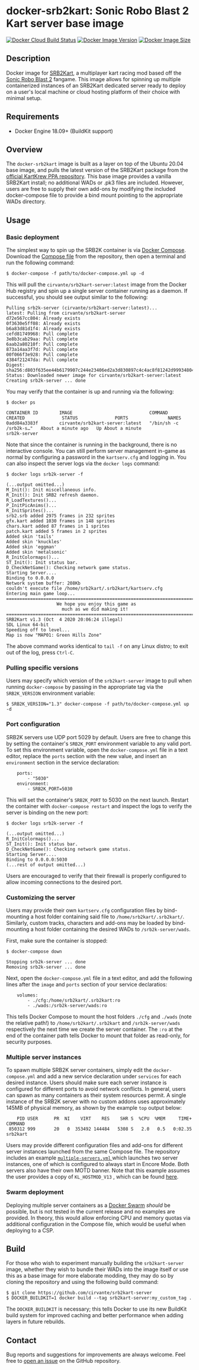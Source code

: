 # docker-srb2kart: Sonic Robo Blast 2 Kart server base image

[![Docker Cloud Build Status](https://img.shields.io/docker/cloud/build/cirvante/srb2kart-server)](https://hub.docker.com/r/cirvante/srb2kart-server)
[![Docker Image Version](https://img.shields.io/docker/v/cirvante/srb2kart-server)](https://hub.docker.com/r/cirvante/srb2kart-server)
[![Docker Image Size](https://img.shields.io/docker/image-size/cirvante/srb2kart-server)](https://hub.docker.com/r/cirvante/srb2kart-server)

## Description
Docker image for [SRB2Kart](https://mb.srb2.org/showthread.php?t=43708), a multiplayer kart racing mod based off the [Sonic Robo Blast 2](https://www.srb2.org/) fangame. This image allows for spinning up multiple containerized instances of an SRB2Kart dedicated server ready to deploy on a user's local machine or cloud hosting platform of their choice with minimal setup.

## Requirements
* Docker Engine 18.09+ (BuildKit support)

## Overview
The ``docker-srb2kart`` image is built as a layer on top of the Ubuntu 20.04 base image, and pulls the latest version of the SRB2Kart package from the [official KartKrew PPA repository](https://launchpad.net/~wolfy852/+archive/ubuntu/kart-public). This base image provides a vanilla SRB2Kart install; no additional WADs or .pk3 files are included. However, users are free to supply their own add-ons by modifying the included docker-compose file to provide a bind mount pointing to the appropriate WADs directory.

## Usage
### Basic deployment
The simplest way to spin up the SRB2K container is via [Docker Compose](https://docs.docker.com/compose/). Download the [Compose file](https://github.com/Cirvante/docker-srb2kart/blob/main/docker-compose.yml) from the repository, then open a terminal and run the following command:
```
$ docker-compose -f path/to/docker-compose.yml up -d
```
This will pull the ``cirvante/srb2kart-server:latest``  image from the Docker Hub registry and spin up a single server container running as a daemon. If successful, you should see output similar to the following:
```
Pulling srb2k-server (cirvante/srb2kart-server:latest)...
latest: Pulling from cirvante/srb2kart-server
d72e567cc804: Already exists
0f3630e5ff08: Already exists
b6a83d81d1f4: Already exists
cefd81749968: Pull complete
3e8b3cab29aa: Pull complete
6aab2a80210f: Pull complete
873a14aa3f7d: Pull complete
00f066f3e928: Pull complete
4384f21247da: Pull complete
Digest: sha256:d803f635ee44b6179907c244e23406ed2a3d830897c4c4ac8f81242d99934804
Status: Downloaded newer image for cirvante/srb2kart-server:latest
Creating srb2k-server ... done
```
You may verify that the container is up and running via the following:
```
$ docker ps
```
```
CONTAINER ID        IMAGE                             COMMAND                  CREATED              STATUS              PORTS               NAMES
0add84a3383f        cirvante/srb2kart-server:latest   "/bin/sh -c /srb2k-s…"   About a minute ago   Up About a minute                       srb2k-server
```
Note that since the container is running in the background, there is no interactive console. You can still perform server management in-game as normal by configuring a password in the ``kartserv.cfg`` and logging in. You can also inspect the server logs via the ``docker logs`` command:
```
$ docker logs srb2k-server -f
```
```
(...output omitted...)
M_Init(): Init miscellaneous info.
R_Init(): Init SRB2 refresh daemon.
R_LoadTextures()...
P_InitPicAnims()...
R_InitSprites()...
srb2.srb added 2975 frames in 232 sprites
gfx.kart added 1030 frames in 148 sprites
chars.kart added 87 frames in 1 sprites
patch.kart added 5 frames in 2 sprites
Added skin 'tails'
Added skin 'knuckles'
Added skin 'eggman'
Added skin 'metalsonic'
R_InitColormaps()...
ST_Init(): Init status bar.
D_CheckNetGame(): Checking network game status.
Starting Server....
Binding to 0.0.0.0
Network system buffer: 208Kb
couldn't execute file /home/srb2kart/.srb2kart/kartserv.cfg
Entering main game loop...
===========================================================================
                   We hope you enjoy this game as
                     much as we did making it!
===========================================================================
SRB2Kart v1.3 (Oct  4 2020 20:06:24 illegal)
SDL Linux 64-bit
Speeding off to level...
Map is now "MAP01: Green Hills Zone"
```
The above command works identical to ``tail -f`` on any Linux distro; to exit out of the log, press ``Ctrl-C``.

### Pulling specific versions
Users may specify which version of the ``srb2kart-server`` image to pull when running ``docker-compose`` by passing in the appropriate tag via the ``SRB2K_VERSION`` environment variable:
```
$ SRB2K_VERSION="1.3" docker-compose -f path/to/docker-compose.yml up -d
```

### Port configuration
SRB2K servers use UDP port 5029 by default. Users are free to change this by setting the container's ``SRB2K_PORT`` environment variable to any valid port. To set this environment variable, open the ``docker-compose.yml`` file in a text editor, replace the ``ports`` section with the new value, and insert an ``environment`` section in the service declaration:
```
    ports:
        - "5030"
    environment:
        - SRB2K_PORT=5030
```
This will set the container's ``SRB2K_PORT`` to 5030 on the next launch. Restart the container with ``docker-compose restart`` and inspect the logs to verify the server is binding on the new port:
```
$ docker logs srb2k-server -f
```
```
(...output omitted...)
R_InitColormaps()...
ST_Init(): Init status bar.
D_CheckNetGame(): Checking network game status.
Starting Server....
Binding to 0.0.0.0:5030
(...rest of output omitted...)
```
Users are encouraged to verify that their firewall is properly configured to allow incoming connections to the desired port.

### Customizing the server
Users may provide their own ``kartserv.cfg`` configuration files by bind-mounting a host folder containing said file to ``/home/srb2kart/.srb2kart/``.  Similarly, custom tracks, characters and add-ons may be loaded by bind-mounting a host folder containing the desired WADs to ``/srb2k-server/wads``.

First, make sure the container is stopped:
```
$ docker-compose down
```
```
Stopping srb2k-server ... done
Removing srb2k-server ... done
```
Next, open the ``docker-compose.yml`` file in a text editor, and add the following lines after the ``image`` and ``ports`` section of your service declaratios:
```
    volumes:
        - ./cfg:/home/srb2kart/.srb2kart:ro
        - ./wads:/srb2k-server/wads:ro
```
This tells Docker Compose to mount the host folders ``./cfg`` and ``./wads`` (note the relative path!) to ``/home/srb2kart/.srb2kart`` and ``/srb2k-server/wads`` respectively the next time we create the server container. The ``:ro`` at the end of the container path tells Docker to mount that folder as read-only, for security purposes. 

### Multiple server instances
To spawn multiple SRB2K server containers, simply edit the ``docker-compose.yml`` and add a new service declaration under ``services`` for each desired instance. Users should make sure each server instance is configured for different ports to avoid network conflicts. In general, users can spawn as many containers as their system resources permit. A single instance of the SRB2K server with no custom addons uses approximately 145MB of physical memory, as shown by the example ``top`` output below:
```
    PID USER      PR  NI    VIRT    RES    SHR S  %CPU  %MEM     TIME+ COMMAND
 850312 999       20   0  353492 144484   5308 S   2.0   0.5   0:02.35 srb2kart
```
Users may provide different configuration files and add-ons for different server instances launched from the same Compose file. The repository includes an example [``multiple-servers.yml`` ](https://github.com/Cirvante/docker-srb2kart/blob/main/examples/multiple-servers.yml) which launches two server instances, one of which is configured to always start in Encore Mode. Both servers also have their own MOTD banner. Note that this example assumes the user provides a copy of ``KL_HOSTMOD_V13`` , which can be found [here](https://mb.srb2.org/attachment.php?attachmentid=38765&d=1600065005).

### Swarm deployment
Deploying multiple server containers as a [Docker Swarm](https://docs.docker.com/compose/swarm/overview.md) *should* be possible, but is not tested in the current release and no examples are provided. In theory, this would allow enforcing CPU and memory quotas via additional configuration in the Compose file, which would be useful when deploying to a CSP.

## Build
For those who wish to experiment manually building the ``srb2kart-server`` image, whether they wish to bundle their WADs into the image itself or use this as a base image for more elaborate modding, they may do so by cloning the repository and using the following build command:
```
$ git clone https://github.com/cirvante/srb2kart-server
$ DOCKER_BUILDKIT=1 docker build --tag srb2kart-server:my_custom_tag .
```
The ``DOCKER_BUILDKIT`` is necessary; this tells Docker to use its new BuildKit build system for improved caching and better performance when adding layers in future rebuilds.

## Contact
Bug reports and suggestions for improvements are always welcome. Feel free to [open an issue](https://github.com/Cirvante/docker-srb2kart/issues) on the GitHub repository.

